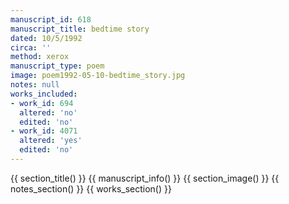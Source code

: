 ```yaml
---
manuscript_id: 618
manuscript_title: bedtime story
dated: 10/5/1992
circa: ''
method: xerox
manuscript_type: poem
image: poem1992-05-10-bedtime_story.jpg
notes: null
works_included:
- work_id: 694
  altered: 'no'
  edited: 'no'
- work_id: 4071
  altered: 'yes'
  edited: 'no'
---
```


{{ section_title() }}
{{ manuscript_info() }}
{{ section_image() }}
{{ notes_section() }}
{{ works_section() }}
